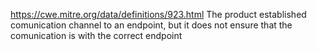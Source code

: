 https://cwe.mitre.org/data/definitions/923.html
The product established comunication channel to an endpoint, but it does not ensure that the comunication is with the correct endpoint